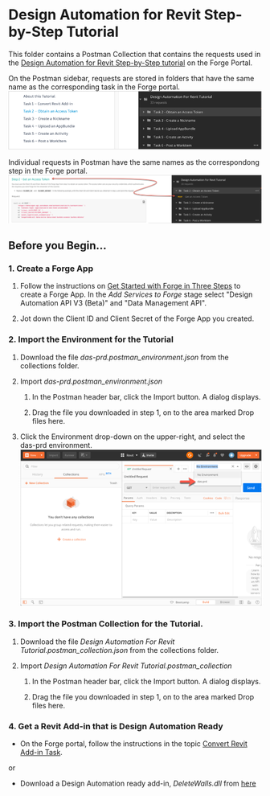 # Design Automation for Revit Step-by-Step Tutorial

This folder contains a Postman Collection that contains the requests used in the [Design Automation for Revit Step-by-Step tutorial](https://dev.forge.autodesk.com/en/docs/design-automation/v3/tutorials/revit-edit/?sha=6120_10) on the Forge Portal. 

On the Postman sidebar, requests are stored in folders that have the same name as the corresponding task in the Forge portal.
![Forge portal menu to Postman](images/forge_portal_menu_2_postman_menu.png "Forge portal task to Postman mapping")

Individual requests in Postman have the same names as the correspondong step in the Forge portal.
![Forge portal steps to Postman](images/forge_portal_steps_2_postman_menu.png "Forge portal task to Postman mapping")

## Before you Begin...

### 1. Create a Forge App

1. Follow the instructions on [Get Started with Forge in Three Steps](https://dev.forge.autodesk.com/developer/start-now/signup) 
to create a Forge App. In the *Add Services to Forge* stage select  "Design Automation API V3 (Beta)" and "Data Management API".

2. Jot down the Client ID and Client Secret of the Forge App you created.

### 2. Import the Environment for the Tutorial

1. Download the file *das-prd.postman_environment.json* from the collections folder.

2. Import *das-prd.postman_environment.json*

    1. In the Postman header bar, click the Import button. A dialog displays.

    2. Drag the file you downloaded in step 1, on to the area marked Drop files here.

3. Click the Environment drop-down on the upper-right, and select the das-prd environment.
   ![Postman Environment drop-down](images/postman_environment_dropdown.png "Postman Environment drop-down")

### 3. Import the Postman Collection for the Tutorial.

1. Download the file *Design Automation For Revit Tutorial.postman_collection.json* from the collections folder.

2. Import *Design Automation For Revit Tutorial.postman_collection*

    1. In the Postman header bar, click the Import button. A dialog displays.

    2. Drag the file you downloaded in step 1, on to the area marked Drop files here.

### 4. Get a Revit Add-in that is Design Automation Ready 

- On the Forge portal, follow the instructions in the topic [Convert Revit Add-in Task](https://dev.forge.autodesk.com/en/docs/design-automation/v3/tutorials/revit-edit/step1-convert-addin/?sha=6120_10).

or

- Download a Design Automation ready add-in, *DeleteWalls.dll* from [here](/en/docs/design-automation/v3/tutorial_data/DeleteWalls-dll.zip)




